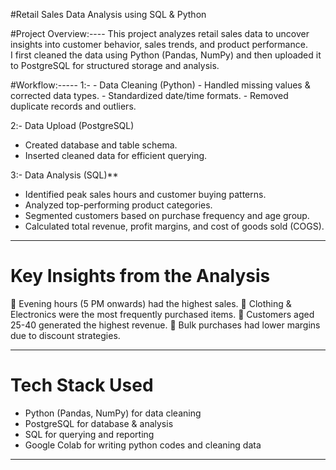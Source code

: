 #Retail Sales Data Analysis using SQL & Python
 
#Project Overview:----
This project analyzes retail sales data to uncover insights into customer behavior, sales trends, and product performance.  
I first cleaned the data using Python (Pandas, NumPy) and then uploaded it to PostgreSQL for structured storage and analysis.

#Workflow:-----
1️:- - Data Cleaning (Python)
    - Handled missing values & corrected data types.
    - Standardized date/time formats.
    - Removed duplicate records and outliers.

2️:- Data Upload (PostgreSQL)
   - Created database and table schema.
   - Inserted cleaned data for efficient querying.

3:- Data Analysis (SQL)**
   - Identified peak sales hours and customer buying patterns.
   - Analyzed top-performing product categories.
   - Segmented customers based on purchase frequency and age group.
   - Calculated total revenue, profit margins, and cost of goods sold (COGS).

---

# Key Insights from the Analysis
🔹 Evening hours (5 PM onwards) had the highest sales.
🔹 Clothing & Electronics were the most frequently purchased items.
🔹 Customers aged 25-40 generated the highest revenue.
🔹 Bulk purchases had lower margins due to discount strategies. 

---

# Tech Stack Used
- Python (Pandas, NumPy) for data cleaning
- PostgreSQL for database & analysis
- SQL for querying and reporting
- Google Colab for writing python codes and cleaning data

---
